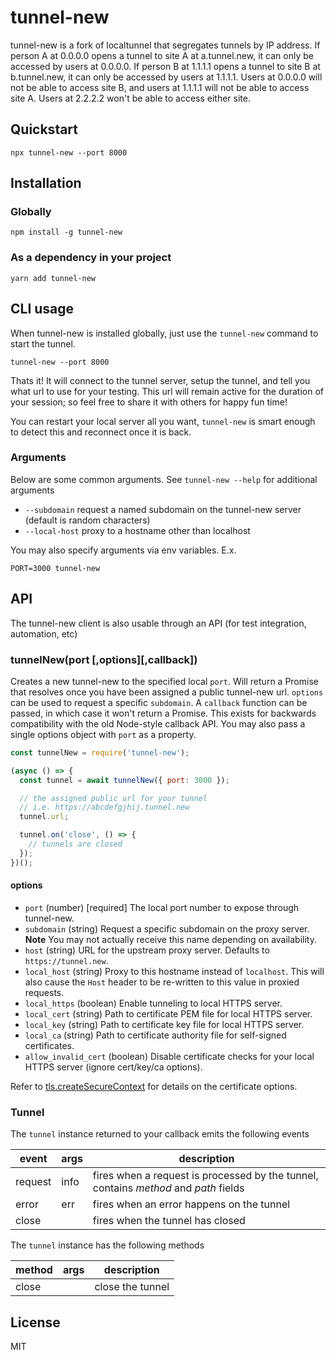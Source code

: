# tunnel-new

tunnel-new is a fork of localtunnel that segregates tunnels by IP address. If person A at 0.0.0.0 opens a tunnel to site A at a.tunnel.new, it can only be accessed by users at 0.0.0.0. If person B at 1.1.1.1 opens a tunnel to site B at b.tunnel.new, it can only be accessed by users at 1.1.1.1. Users at 0.0.0.0 will not be able to access site B, and users at 1.1.1.1 will not be able to access site A. Users at 2.2.2.2 won't be able to access either site.

## Quickstart

```
npx tunnel-new --port 8000
```

## Installation

### Globally

```
npm install -g tunnel-new
```

### As a dependency in your project

```
yarn add tunnel-new
```

## CLI usage

When tunnel-new is installed globally, just use the `tunnel-new` command to start the tunnel.

```
tunnel-new --port 8000
```

Thats it! It will connect to the tunnel server, setup the tunnel, and tell you what url to use for your testing. This url will remain active for the duration of your session; so feel free to share it with others for happy fun time!

You can restart your local server all you want, `tunnel-new` is smart enough to detect this and reconnect once it is back.

### Arguments

Below are some common arguments. See `tunnel-new --help` for additional arguments

- `--subdomain` request a named subdomain on the tunnel-new server (default is random characters)
- `--local-host` proxy to a hostname other than localhost

You may also specify arguments via env variables. E.x.

```
PORT=3000 tunnel-new
```

## API

The tunnel-new client is also usable through an API (for test integration, automation, etc)

### tunnelNew(port [,options][,callback])

Creates a new tunnel-new to the specified local `port`. Will return a Promise that resolves once you have been assigned a public tunnel-new url. `options` can be used to request a specific `subdomain`. A `callback` function can be passed, in which case it won't return a Promise. This exists for backwards compatibility with the old Node-style callback API. You may also pass a single options object with `port` as a property.

```js
const tunnelNew = require('tunnel-new');

(async () => {
  const tunnel = await tunnelNew({ port: 3000 });

  // the assigned public url for your tunnel
  // i.e. https://abcdefgjhij.tunnel.new
  tunnel.url;

  tunnel.on('close', () => {
    // tunnels are closed
  });
})();
```

#### options

- `port` (number) [required] The local port number to expose through tunnel-new.
- `subdomain` (string) Request a specific subdomain on the proxy server. **Note** You may not actually receive this name depending on availability.
- `host` (string) URL for the upstream proxy server. Defaults to `https://tunnel.new`.
- `local_host` (string) Proxy to this hostname instead of `localhost`. This will also cause the `Host` header to be re-written to this value in proxied requests.
- `local_https` (boolean) Enable tunneling to local HTTPS server.
- `local_cert` (string) Path to certificate PEM file for local HTTPS server.
- `local_key` (string) Path to certificate key file for local HTTPS server.
- `local_ca` (string) Path to certificate authority file for self-signed certificates.
- `allow_invalid_cert` (boolean) Disable certificate checks for your local HTTPS server (ignore cert/key/ca options).

Refer to [tls.createSecureContext](https://nodejs.org/api/tls.html#tls_tls_createsecurecontext_options) for details on the certificate options.

### Tunnel

The `tunnel` instance returned to your callback emits the following events

| event   | args | description                                                                          |
| ------- | ---- | ------------------------------------------------------------------------------------ |
| request | info | fires when a request is processed by the tunnel, contains _method_ and _path_ fields |
| error   | err  | fires when an error happens on the tunnel                                            |
| close   |      | fires when the tunnel has closed                                                     |

The `tunnel` instance has the following methods

| method | args | description      |
| ------ | ---- | ---------------- |
| close  |      | close the tunnel |

## License

MIT
